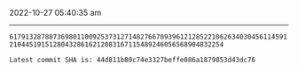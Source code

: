 2022-10-27 05:40:35 am

---

`6179132878873698011009253731271482766709396121285221062634030456114591210445191512804328616212083167115489246056568904832254`

`Latest commit SHA is: 44d811b80c74e3327beffe086a1879853d43dc76 `
